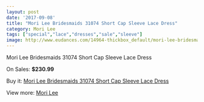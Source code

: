```yaml
---
layout: post
date: '2017-09-08'
title: "Mori Lee Bridesmaids 31074 Short Cap Sleeve Lace Dress"
category: Mori Lee
tags: ["special","lace","dresses","sale","sleeve"]
image: http://www.eudances.com/14964-thickbox_default/mori-lee-bridesmaids-31074-short-cap-sleeve-lace-dress.jpg
---
```

Mori Lee Bridesmaids 31074 Short Cap Sleeve Lace Dress

On Sales: **$230.99**
<a href="https://www.eudances.com/en/mori-lee/4448-mori-lee-bridesmaids-31074-short-cap-sleeve-lace-dress.html"><amp-img layout="responsive" width="600" height="600" src="//www.eudances.com/14964-thickbox_default/mori-lee-bridesmaids-31074-short-cap-sleeve-lace-dress.jpg" alt="Mori Lee Bridesmaids 31074 Short Cap Sleeve Lace Dress 0" /></a>
<a href="https://www.eudances.com/en/mori-lee/4448-mori-lee-bridesmaids-31074-short-cap-sleeve-lace-dress.html"><amp-img layout="responsive" width="600" height="600" src="//www.eudances.com/14968-thickbox_default/mori-lee-bridesmaids-31074-short-cap-sleeve-lace-dress.jpg" alt="Mori Lee Bridesmaids 31074 Short Cap Sleeve Lace Dress 1" /></a>
<a href="https://www.eudances.com/en/mori-lee/4448-mori-lee-bridesmaids-31074-short-cap-sleeve-lace-dress.html"><amp-img layout="responsive" width="600" height="600" src="//www.eudances.com/14967-thickbox_default/mori-lee-bridesmaids-31074-short-cap-sleeve-lace-dress.jpg" alt="Mori Lee Bridesmaids 31074 Short Cap Sleeve Lace Dress 2" /></a>
<a href="https://www.eudances.com/en/mori-lee/4448-mori-lee-bridesmaids-31074-short-cap-sleeve-lace-dress.html"><amp-img layout="responsive" width="600" height="600" src="//www.eudances.com/14966-thickbox_default/mori-lee-bridesmaids-31074-short-cap-sleeve-lace-dress.jpg" alt="Mori Lee Bridesmaids 31074 Short Cap Sleeve Lace Dress 3" /></a>
<a href="https://www.eudances.com/en/mori-lee/4448-mori-lee-bridesmaids-31074-short-cap-sleeve-lace-dress.html"><amp-img layout="responsive" width="600" height="600" src="//www.eudances.com/14965-thickbox_default/mori-lee-bridesmaids-31074-short-cap-sleeve-lace-dress.jpg" alt="Mori Lee Bridesmaids 31074 Short Cap Sleeve Lace Dress 4" /></a>

Buy it: [Mori Lee Bridesmaids 31074 Short Cap Sleeve Lace Dress](https://www.eudances.com/en/mori-lee/4448-mori-lee-bridesmaids-31074-short-cap-sleeve-lace-dress.html "Mori Lee Bridesmaids 31074 Short Cap Sleeve Lace Dress")

View more: [Mori Lee](https://www.eudances.com/en/65-mori-lee "Mori Lee")